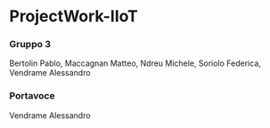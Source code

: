 # ProjectWork-IIoT
 
### Gruppo 3
Bertolin Pablo, Maccagnan Matteo, Ndreu Michele, Soriolo Federica, Vendrame Alessandro

### Portavoce 
Vendrame Alessandro


